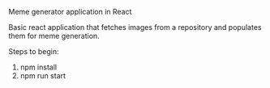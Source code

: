 Meme generator application in React


Basic react application that fetches images from a repository and populates them for meme generation.

Steps to begin:
1. npm install
2. npm run start